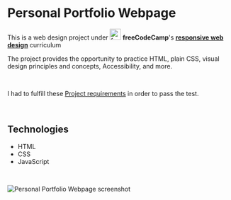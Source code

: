 # Personal Portfolio Webpage

This is a web design project under 
[<img src='https://cdn.jsdelivr.net/npm/simple-icons@3.0.1/icons/freecodecamp.svg' alt='freecodecamp' height='25'>](https://www.freecodecamp.org/)
**freeCodeCamp**'s [**responsive web design**](https://www.freecodecamp.org/learn/responsive-web-design/) curriculum

The project provides the opportunity to practice HTML, plain CSS, visual design principles and concepts, Accessibility, and more.

<br>

I had to fulfill these [Project requirements](https://www.freecodecamp.org/learn/responsive-web-design/responsive-web-design-projects/build-a-personal-portfolio-webpage) in order to pass the test.

<br>

## Technologies
* HTML
* CSS 
* JavaScript

<br>

![Personal Portfolio Webpage screenshot](https://github.com/dewslyse/personal-portfolio-webpage/blob/main/portfolio-page.png)
